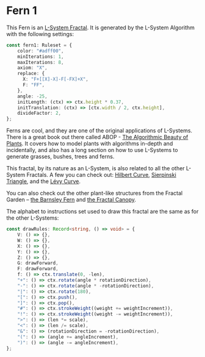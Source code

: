 # Fern 1

This Fern is an [L-System Fractal](https://en.wikipedia.org/wiki/L-system). It is generated by the L-System Algorithm with the following settings: 

```ts
const fern1: Ruleset = {
    color: "#adff00",
    minIterations: 1,
    maxIterations: 8,
    axiom: "X",
    replace: {
      X: "F+[[X]-X]-F[-FX]+X",
      F: "FF",
    },
    angle: -25,
    initLength: (ctx) => ctx.height * 0.37,
    initTranslation: (ctx) => [ctx.width / 2, ctx.height],
    divideFactor: 2,
};
```

Ferns are cool, and they are one of the original applications of L-Systems. There is a great book out there called ABOP - [The Algorithmic Beauty of Plants](http://algorithmicbotany.org/papers/#abop). It covers how to model plants with algorithms in-depth and incidentally, and also has a long section on how to use L-Systems to generate grasses, bushes, trees and ferns.

This fractal, by its nature as an L-System, is also related to all the other L-System Fractals. A few you can check out: [Hilbert Curve](/l-system/hilbert-curve), [Sierpinski Triangle](/l-system/sierpinski-triangle), and the [Lévy Curve](/l-system/levy-curve).

You can also check out the other plant-like structures from the Fractal Garden – [the Barnsley Fern](/barnsley-fern) and [the Fractal Canopy](/fractal-canopy).

The alphabet to instructions set used to draw this fractal are the same as for the other L-Systems:

```ts
const drawRules: Record<string, () => void> = {
    V: () => {},
    W: () => {},
    X: () => {},
    Y: () => {},
    Z: () => {},
    G: drawForward,
    F: drawForward,
    f: () => ctx.translate(0, -len),
    "+": () => ctx.rotate(angle * rotationDirection),
    "-": () => ctx.rotate(angle * -rotationDirection),
    "|": () => ctx.rotate(180),
    "[": () => ctx.push(),
    "]": () => ctx.pop(),
    "#": () => ctx.strokeWeight((weight += weightIncrement)),
    "!": () => ctx.strokeWeight((weight -= weightIncrement)),
    ">": () => (len *= scale),
    "<": () => (len /= scale),
    "&": () => (rotationDirection = -rotationDirection),
    "(": () => (angle += angleIncrement),
    ")": () => (angle -= angleIncrement),
};
```